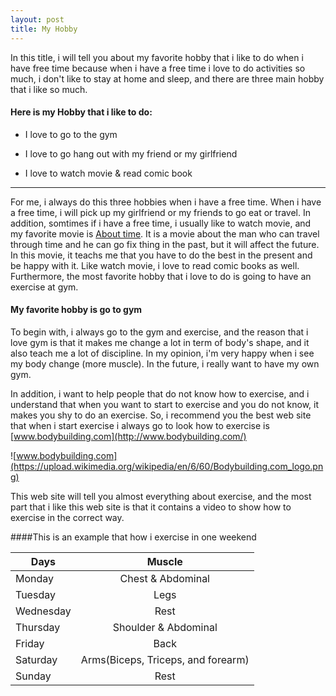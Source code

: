 ```yaml
---
layout: post
title: My Hobby
---
```

In this title, i will tell you about my favorite hobby that i like to do when i have free time because when i have a free time i love to do activities so much, i don't like to stay at home and sleep, and there are three main hobby that i like so much.

#### Here is my Hobby that i like to do:

- I love to go to the gym

- I love to go hang out with my friend or my girlfriend

- I love to watch movie & read comic book

---

For me, i always do this three hobbies when i have a free time. When i have a free time, i will pick up my girlfriend or my friends to go eat or travel. In addition, somtimes if i have a free time, i usually like to watch movie, and my favorite movie is [About time](http://www.imdb.com/title/tt2194499/). It is a movie about the man who can travel through time and he can go fix thing in the past, but it will affect the future. In this movie, it teachs me that you have to do the best in the present and be happy with it. Like watch movie, i love to read comic books as well. Furthermore, the most favorite hobby that i love to do is going to have an exercise at gym.

#### My favorite hobby is go to gym

To begin with, i always go to the gym and exercise, and the reason that i love gym is that it makes me change a lot in term of body's shape, and it also teach me a lot of discipline. In my opinion, i'm very happy when i see my body change (more muscle). In the future, i really want to have my own gym.

In addition, i want to help people that do not know how to exercise, and i understand that when you want to start to exercise and you do not know, it makes you shy to do an exercise. So, i recommend you the best web site that when i start exercise i always go to look how to exercise is [www.bodybuilding.com](http://www.bodybuilding.com/)

![www.bodybuilding.com](https://upload.wikimedia.org/wikipedia/en/6/60/Bodybuilding.com_logo.png)

This web site will tell you almost everything about exercise, and the most part that i like this web site is that it contains a video to show how to exercise in the correct way.



####This is an example that how i exercise in one weekend


| Days    | Muscle          |
| ------------- |:-------------:|
| Monday      | Chest & Abdominal |
| Tuesday     | Legs     |  
| Wednesday | Rest      |    
| Thursday | Shoulder & Abdominal      |  
| Friday | Back      |    
| Saturday | Arms(Biceps, Triceps, and forearm)      |  
| Sunday | Rest      |    
